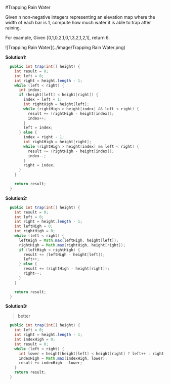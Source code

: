 #Trapping Rain Water

Given n non-negative integers representing an elevation map where the width of each bar is 1, compute how much water it is able to trap after raining.

For example,
Given [0,1,0,2,1,0,1,3,2,1,2,1], return 6.

![Trapping Rain Water](../image/Trapping Rain Water.png)

**Solution1:**

```java
  public int trap(int[] height) {
    int result = 0;
    int left = 0;
    int right = height.length - 1;
    while (left < right) {
      int index;
      if (height[left] < height[right]) {
        index = left + 1;
        int rightHigh = height[left];
        while (rightHigh > height[index] && left < right) {
          result += (rightHigh - height[index]);
          index++;
        }
        left = index;
      } else {
        index = right - 1;
        int rightHigh = height[right];
        while (rightHigh > height[index] && left < right) {
          result += (rightHigh - height[index]);
          index--;
        }
        right = index;
      }
    }

    return result;
  }
```

**Solution2:**

```java
  public int trap(int[] height) {
    int result = 0;
    int left = 0;
    int right = height.length - 1;
    int leftHigh = 0;
    int rightHigh = 0;
    while (left < right) {
      leftHigh = Math.max(leftHigh, height[left]);
      rightHigh = Math.max(rightHigh, height[right]);
      if (leftHigh < rightHigh) {
        result += (leftHigh - height[left]);
        left++;
      } else {
        result += (rightHigh - height[right]);
        right--;
      }
    }

    return result;
  }
```

**Solution3:**

> better

```java
  public int trap(int[] height) {
    int left = 0;
    int right = height.length - 1;
    int indexHigh = 0;
    int result = 0;
    while (left < right) {
      int lower = height[height[left] < height[right] ? left++ : right--];
      indexHigh = Math.max(indexHigh, lower);
      result += indexHigh - lower;
    }
    return result;
  }
```
